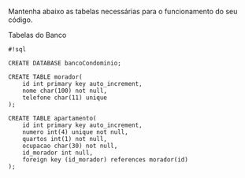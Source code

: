 Mantenha abaixo as tabelas necessárias para o funcionamento do seu código.

Tabelas do Banco


```
#!sql

CREATE DATABASE bancoCondominio;

CREATE TABLE morador(
	id int primary key auto_increment,
	nome char(100) not null,
	telefone char(11) unique
);

CREATE TABLE apartamento(
 	id int primary key auto_increment,
	numero int(4) unique not null,
	quartos int(1) not null,
	ocupacao char(30) not null,
	id_morador int null,
	foreign key (id_morador) references morador(id)
);


```